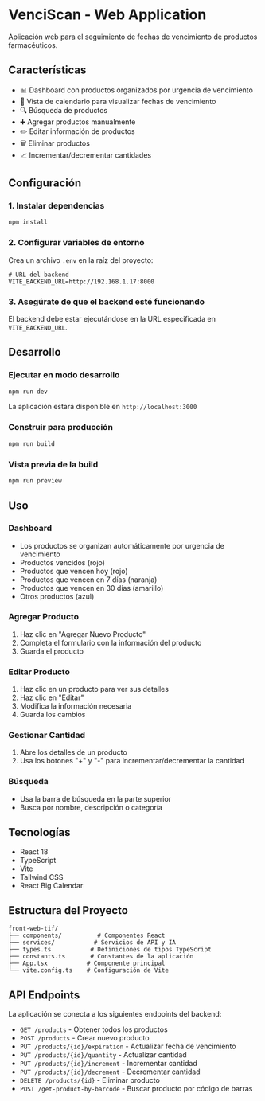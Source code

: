 # VenciScan - Web Application

Aplicación web para el seguimiento de fechas de vencimiento de productos farmacéuticos.

## Características

- 📊 Dashboard con productos organizados por urgencia de vencimiento
- 📅 Vista de calendario para visualizar fechas de vencimiento
- 🔍 Búsqueda de productos
- ➕ Agregar productos manualmente
- ✏️ Editar información de productos
- 🗑️ Eliminar productos
- 📈 Incrementar/decrementar cantidades

## Configuración

### 1. Instalar dependencias

```bash
npm install
```

### 2. Configurar variables de entorno

Crea un archivo `.env` en la raíz del proyecto:

```env
# URL del backend
VITE_BACKEND_URL=http://192.168.1.17:8000
```

### 3. Asegúrate de que el backend esté funcionando

El backend debe estar ejecutándose en la URL especificada en `VITE_BACKEND_URL`.

## Desarrollo

### Ejecutar en modo desarrollo

```bash
npm run dev
```

La aplicación estará disponible en `http://localhost:3000`

### Construir para producción

```bash
npm run build
```

### Vista previa de la build

```bash
npm run preview
```

## Uso

### Dashboard
- Los productos se organizan automáticamente por urgencia de vencimiento
- Productos vencidos (rojo)
- Productos que vencen hoy (rojo)
- Productos que vencen en 7 días (naranja)
- Productos que vencen en 30 días (amarillo)
- Otros productos (azul)

### Agregar Producto
1. Haz clic en "Agregar Nuevo Producto"
2. Completa el formulario con la información del producto
3. Guarda el producto

### Editar Producto
1. Haz clic en un producto para ver sus detalles
2. Haz clic en "Editar"
3. Modifica la información necesaria
4. Guarda los cambios

### Gestionar Cantidad
1. Abre los detalles de un producto
2. Usa los botones "+" y "-" para incrementar/decrementar la cantidad

### Búsqueda
- Usa la barra de búsqueda en la parte superior
- Busca por nombre, descripción o categoría

## Tecnologías

- React 18
- TypeScript
- Vite
- Tailwind CSS
- React Big Calendar

## Estructura del Proyecto

```
front-web-tif/
├── components/          # Componentes React
├── services/           # Servicios de API y IA
├── types.ts           # Definiciones de tipos TypeScript
├── constants.ts       # Constantes de la aplicación
├── App.tsx           # Componente principal
└── vite.config.ts    # Configuración de Vite
```

## API Endpoints

La aplicación se conecta a los siguientes endpoints del backend:

- `GET /products` - Obtener todos los productos
- `POST /products` - Crear nuevo producto
- `PUT /products/{id}/expiration` - Actualizar fecha de vencimiento
- `PUT /products/{id}/quantity` - Actualizar cantidad
- `PUT /products/{id}/increment` - Incrementar cantidad
- `PUT /products/{id}/decrement` - Decrementar cantidad
- `DELETE /products/{id}` - Eliminar producto
- `POST /get-product-by-barcode` - Buscar producto por código de barras
